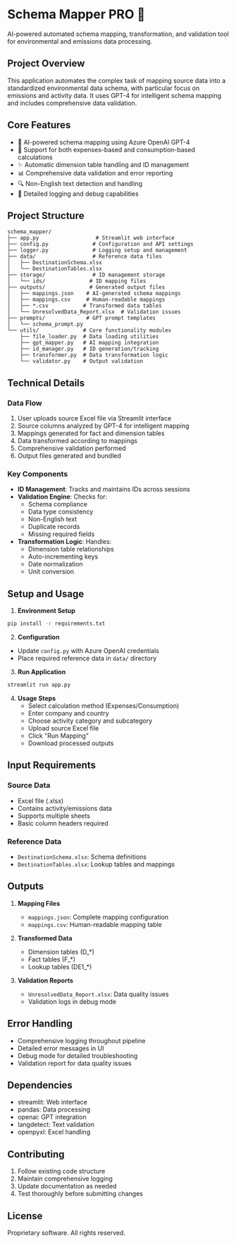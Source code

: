 # Schema Mapper PRO 🧩

AI-powered automated schema mapping, transformation, and validation tool for environmental and emissions data processing.

## Project Overview

This application automates the complex task of mapping source data into a standardized environmental data schema, with particular focus on emissions and activity data. It uses GPT-4 for intelligent schema mapping and includes comprehensive data validation.

## Core Features

- 🤖 AI-powered schema mapping using Azure OpenAI GPT-4
- 🔄 Support for both expenses-based and consumption-based calculations
- ✨ Automatic dimension table handling and ID management
- 📊 Comprehensive data validation and error reporting
- 🔍 Non-English text detection and handling
- 📝 Detailed logging and debug capabilities

## Project Structure

```
schema_mapper/
├── app.py                  # Streamlit web interface
├── config.py              # Configuration and API settings
├── logger.py              # Logging setup and management
├── data/                  # Reference data files
│   ├── DestinationSchema.xlsx
│   └── DestinationTables.xlsx
├── storage/               # ID management storage
│   └── ids/              # ID mapping files
├── outputs/              # Generated output files
│   ├── mappings.json    # AI-generated schema mappings
│   ├── mappings.csv     # Human-readable mappings
│   ├── *.csv           # Transformed data tables
│   └── UnresolvedData_Report.xlsx  # Validation issues
├── prompts/             # GPT prompt templates
│   └── schema_prompt.py
└── utils/              # Core functionality modules
    ├── file_loader.py  # Data loading utilities
    ├── gpt_mapper.py   # AI mapping integration
    ├── id_manager.py   # ID generation/tracking
    ├── transformer.py  # Data transformation logic
    └── validator.py    # Output validation

```

## Technical Details

### Data Flow
1. User uploads source Excel file via Streamlit interface
2. Source columns analyzed by GPT-4 for intelligent mapping
3. Mappings generated for fact and dimension tables
4. Data transformed according to mappings
5. Comprehensive validation performed
6. Output files generated and bundled

### Key Components

- **ID Management**: Tracks and maintains IDs across sessions
- **Validation Engine**: Checks for:
  - Schema compliance
  - Data type consistency
  - Non-English text
  - Duplicate records
  - Missing required fields
- **Transformation Logic**: Handles:
  - Dimension table relationships
  - Auto-incrementing keys
  - Date normalization
  - Unit conversion

## Setup and Usage

1. **Environment Setup**
```bash
pip install -r requirements.txt
```

2. **Configuration**
- Update `config.py` with Azure OpenAI credentials
- Place required reference data in `data/` directory

3. **Run Application**
```bash
streamlit run app.py
```

4. **Usage Steps**
   - Select calculation method (Expenses/Consumption)
   - Enter company and country
   - Choose activity category and subcategory
   - Upload source Excel file
   - Click "Run Mapping"
   - Download processed outputs

## Input Requirements

### Source Data
- Excel file (.xlsx)
- Contains activity/emissions data
- Supports multiple sheets
- Basic column headers required

### Reference Data
- `DestinationSchema.xlsx`: Schema definitions
- `DestinationTables.xlsx`: Lookup tables and mappings

## Outputs

1. **Mapping Files**
   - `mappings.json`: Complete mapping configuration
   - `mappings.csv`: Human-readable mapping table

2. **Transformed Data**
   - Dimension tables (D_*)
   - Fact tables (F_*)
   - Lookup tables (DE1_*)

3. **Validation Reports**
   - `UnresolvedData_Report.xlsx`: Data quality issues
   - Validation logs in debug mode

## Error Handling

- Comprehensive logging throughout pipeline
- Detailed error messages in UI
- Debug mode for detailed troubleshooting
- Validation report for data quality issues

## Dependencies

- streamlit: Web interface
- pandas: Data processing
- openai: GPT integration
- langdetect: Text validation
- openpyxl: Excel handling

## Contributing

1. Follow existing code structure
2. Maintain comprehensive logging
3. Update documentation as needed
4. Test thoroughly before submitting changes

## License

Proprietary software. All rights reserved.
